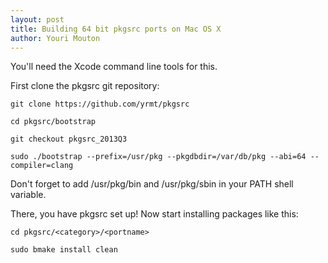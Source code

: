 ```yaml
---
layout: post
title: Building 64 bit pkgsrc ports on Mac OS X
author: Youri Mouton
---
```


You'll need the Xcode command line tools for this.

First clone the pkgsrc git repository:        

`git clone https://github.com/yrmt/pkgsrc`       

`cd pkgsrc/bootstrap`     

`git checkout pkgsrc_2013Q3`

`sudo ./bootstrap --prefix=/usr/pkg --pkgdbdir=/var/db/pkg --abi=64 --compiler=clang`     

Don't forget to add /usr/pkg/bin and /usr/pkg/sbin in your PATH shell variable.

There, you have pkgsrc set up! Now start installing packages like this:

`cd pkgsrc/<category>/<portname>`       

`sudo bmake install clean`     


